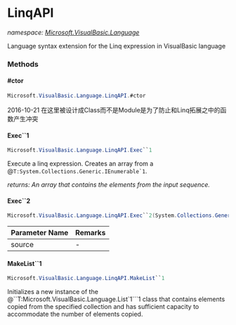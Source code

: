 ﻿# LinqAPI
_namespace: <a href="#" onClick="load('/docs/Microsoft.VisualBasic.Language/index.md')">Microsoft.VisualBasic.Language</a>_

Language syntax extension for the Linq expression in VisualBasic language



### Methods

#### #ctor
```csharp
Microsoft.VisualBasic.Language.LinqAPI.#ctor
```
2016-10-21
 在这里被设计成Class而不是Module是为了防止和Linq拓展之中的函数产生冲突

#### Exec``1
```csharp
Microsoft.VisualBasic.Language.LinqAPI.Exec``1
```
Execute a linq expression. Creates an array from a @``T:System.Collections.Generic.IEnumerable`1``.

_returns: An array that contains the elements from the input sequence._

#### Exec``2
```csharp
Microsoft.VisualBasic.Language.LinqAPI.Exec``2(System.Collections.Generic.IEnumerable{``0})
```


|Parameter Name|Remarks|
|--------------|-------|
|source|-|


#### MakeList``1
```csharp
Microsoft.VisualBasic.Language.LinqAPI.MakeList``1
```
Initializes a new instance of the @``T:Microsoft.VisualBasic.Language.List`1```1 class that
 contains elements copied from the specified collection and has sufficient capacity
 to accommodate the number of elements copied.


